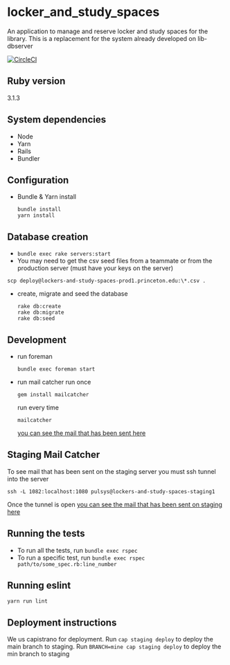 # locker_and_study_spaces
An application to manage and reserve locker and study spaces for the library.  This is a replacement for the system already developed on lib-dbserver

[![CircleCI](https://circleci.com/gh/pulibrary/lockers_and_study_spaces/tree/main.svg?style=svg)](https://circleci.com/gh/pulibrary/lockers_and_study_spaces/tree/main)

## Ruby version

  3.1.3

## System dependencies

   * Node
   * Yarn
   * Rails
   * Bundler

## Configuration

   * Bundle & Yarn install
     ```
     bundle install
     yarn install
     ```

## Database creation
   * `bundle exec rake servers:start`
   * You may need to get the csv seed files from a teammate or from the production server (must have your keys on the server)
   ```
   scp deploy@lockers-and-study-spaces-prod1.princeton.edu:\*.csv .
   ```
   * create, migrate and seed the database
     ```
     rake db:create
     rake db:migrate
     rake db:seed
     ```

## Development

   * run foreman
     ```
     bundle exec foreman start
     ```
   * run mail catcher
     run once
     ```
     gem install mailcatcher
     ```
     run every time
     ```
     mailcatcher
     ```

     [you can see the mail that has been sent here]( http://localhost:1080/)

## Staging Mail Catcher
  To see mail that has been sent on the staging server you must ssh tunnel into the server
  ```
  ssh -L 1082:localhost:1080 pulsys@lockers-and-study-spaces-staging1
  ```
  Once the tunnel is open [you can see the mail that has been sent on staging here]( http://localhost:1082/)

## Running the tests
* To run all the tests, run `bundle exec rspec`
* To run a specific test, run `bundle exec rspec path/to/some_spec.rb:line_number`

## Running eslint

`yarn run lint`

## Deployment instructions

We us capistrano for deployment.  Run `cap staging deploy` to deploy the main branch to staging.  Run `BRANCH=mine cap staging deploy` to deploy the min branch to staging
